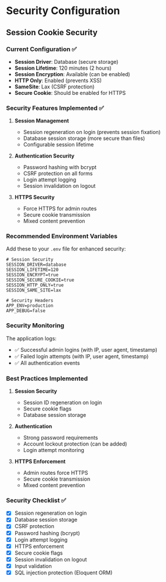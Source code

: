 # Security Configuration

## Session Cookie Security

### Current Configuration ✅
- **Session Driver**: Database (secure storage)
- **Session Lifetime**: 120 minutes (2 hours)
- **Session Encryption**: Available (can be enabled)
- **HTTP Only**: Enabled (prevents XSS)
- **SameSite**: Lax (CSRF protection)
- **Secure Cookie**: Should be enabled for HTTPS

### Security Features Implemented ✅

1. **Session Management**
   - Session regeneration on login (prevents session fixation)
   - Database session storage (more secure than files)
   - Configurable session lifetime

2. **Authentication Security**
   - Password hashing with bcrypt
   - CSRF protection on all forms
   - Login attempt logging
   - Session invalidation on logout

3. **HTTPS Security**
   - Force HTTPS for admin routes
   - Secure cookie transmission
   - Mixed content prevention

### Recommended Environment Variables

Add these to your `.env` file for enhanced security:

```env
# Session Security
SESSION_DRIVER=database
SESSION_LIFETIME=120
SESSION_ENCRYPT=true
SESSION_SECURE_COOKIE=true
SESSION_HTTP_ONLY=true
SESSION_SAME_SITE=lax

# Security Headers
APP_ENV=production
APP_DEBUG=false
```

### Security Monitoring

The application logs:
- ✅ Successful admin logins (with IP, user agent, timestamp)
- ✅ Failed login attempts (with IP, user agent, timestamp)
- ✅ All authentication events

### Best Practices Implemented

1. **Session Security**
   - Session ID regeneration on login
   - Secure cookie flags
   - Database session storage

2. **Authentication**
   - Strong password requirements
   - Account lockout protection (can be added)
   - Login attempt monitoring

3. **HTTPS Enforcement**
   - Admin routes force HTTPS
   - Secure cookie transmission
   - Mixed content prevention

### Security Checklist ✅

- [x] Session regeneration on login
- [x] Database session storage
- [x] CSRF protection
- [x] Password hashing (bcrypt)
- [x] Login attempt logging
- [x] HTTPS enforcement
- [x] Secure cookie flags
- [x] Session invalidation on logout
- [x] Input validation
- [x] SQL injection protection (Eloquent ORM)
